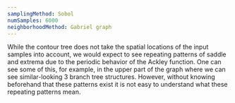 ```yaml
---
samplingMethod: Sobol
numSamples: 6000
neighborhoodMethod: Gabriel graph
---
```


While the contour tree does not take the spatial locations of the input 
samples into account, we would expect to see repeating patterns of saddle 
and extrema due to the periodic behavior of the Ackley function. One can see
some of this, for example, in the upper part of the graph where we can see 
similar-looking 3 branch tree structures. However, without knowing beforehand
that these patterns exist it is not easy to understand what these repeating
patterns mean.

